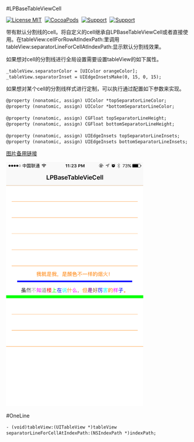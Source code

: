 #LPBaseTableViewCell

[![License MIT](https://img.shields.io/badge/license-MIT-green.svg?style=flat)](https://raw.githubusercontent.com/xiaofei86/LPAssistiveTouch/master/LICENSE)&nbsp;
[![CocoaPods](http://img.shields.io/cocoapods/p/YYKit.svg?style=flat)](http://www.apple.com/ios/)&nbsp;
[![Support](https://img.shields.io/badge/support-iOS%207%2B%20-blue.svg?style=flat)](https://en.wikipedia.org/wiki/IOS_7)&nbsp;
[![Support](https://img.shields.io/badge/blog-xuyafei.cn-orange.svg)](http://www.xuyafei.cn)&nbsp;

带有默认分割线的cell。将自定义的cell继承自LPBaseTableViewCell或者直接使用。在tableView:cellForRowAtIndexPath:里调用tableView:separatorLineForCellAtIndexPath:显示默认分割线效果。

如果想对cell的分割线进行全局设置需要设置tableView的如下属性。

	_tableView.separatorColor = [UIColor orangeColor];
    _tableView.separatorInset = UIEdgeInsetsMake(0, 15, 0, 15);
    
如果想对某个cell的分割线样式进行定制，可以执行通过配置如下参数来实现。

	@property (nonatomic, assign) UIColor *topSeparatorLineColor;
	@property (nonatomic, assign) UIColor *bottomSeparatorLineColor;
	
	@property (nonatomic, assign) CGFloat topSeparatorLineHeight;
	@property (nonatomic, assign) CGFloat bottomSeparatorLineHeight;
	
	@property (nonatomic, assign) UIEdgeInsets topSeparatorLineInsets;
	@property (nonatomic, assign) UIEdgeInsets bottomSeparatorLineInsets;
	
[图片备用链接](http://c.picphotos.baidu.com/album/s%3D680%3Bq%3D90/sign=d9f52361cd8065387feaa71ba7e6d079/d50735fae6cd7b89d4b79cac082442a7d8330ec1.jpg)

<img src = "https://github.com/xiaofei86/LPBaseTableViewCell/raw/master/Images/1.png" width = 373>

#OneLine

	- (void)tableView:(UITableView *)tableView separatorLineForCellAtIndexPath:(NSIndexPath *)indexPath;		
